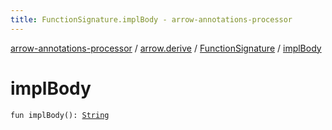 ```yaml
---
title: FunctionSignature.implBody - arrow-annotations-processor
---
```


[arrow-annotations-processor](../../index.html) / [arrow.derive](../index.html) / [FunctionSignature](index.html) / [implBody](./impl-body.html)

# implBody

`fun implBody(): `[`String`](https://kotlinlang.org/api/latest/jvm/stdlib/kotlin/-string/index.html)